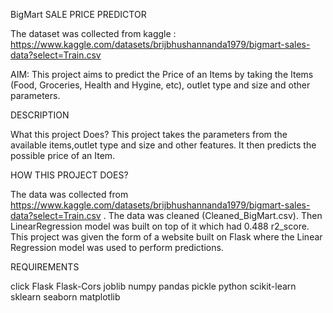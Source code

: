 BigMart SALE PRICE PREDICTOR

The dataset was collected from kaggle : https://www.kaggle.com/datasets/brijbhushannanda1979/bigmart-sales-data?select=Train.csv



AIM:
This project aims to predict the Price of an Items by taking the Items (Food, Groceries, Health and Hygine, etc), outlet type and size and other parameters.



DESCRIPTION

What this project Does?
This project takes the parameters from the available items,outlet type and size and other features.
It then predicts the possible price of an Item. 



HOW THIS PROJECT DOES?

The data was collected from https://www.kaggle.com/datasets/brijbhushannanda1979/bigmart-sales-data?select=Train.csv . 
The data was cleaned (Cleaned_BigMart.csv).
Then LinearRegression model was built on top of it which had 0.488 r2_score.
This project was given the form of a website built on Flask where the Linear Regression model was used to perform predictions.



REQUIREMENTS

click
Flask
Flask-Cors
joblib
numpy
pandas
pickle
python
scikit-learn
sklearn
seaborn
matplotlib


